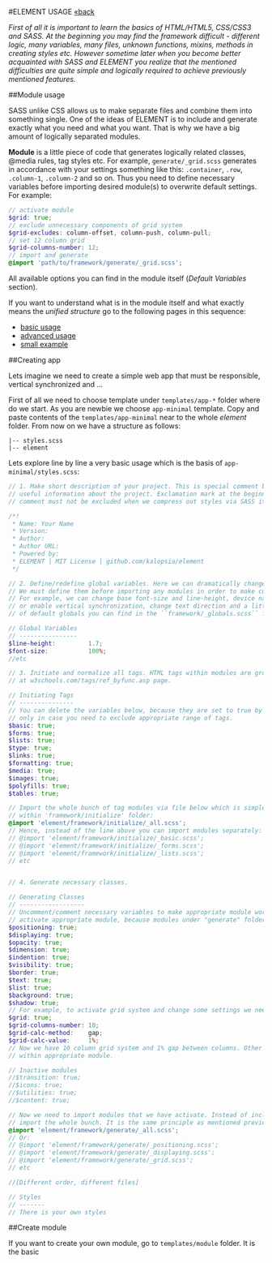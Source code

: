 #ELEMENT USAGE [&laquo;back](https://github.com/kalopsia/element/blob/master/docs/0_preface.md)

*First of all it is important to learn the basics of HTML/HTML5, CSS/CSS3 and SASS. At the beginning you may find the framework difficult - different logic, many variables, many files, unknown functions, mixins, methods in creating styles etc. However sometime later when you become better acquainted with SASS and ELEMENT you realize that the mentioned difficulties are quite simple and logically required to achieve previously mentioned features.*

##Module usage

SASS unlike CSS allows us to make separate files and combine them into something single. One of the ideas of ELEMENT is to include and generate exactly what you need and what you want. That is why we have a big amount of logically separated modules.

**Module** is a little piece of code that generates logically related classes, @media rules, tag styles etc. For example, ``generate/_grid.scss`` generates in accordance with your settings something like this: ``.container``, ``.row``, ``.column-1``, ``.column-2`` and so on. Thus you need to define necessary variables before importing desired module(s) to overwrite default settings. For example:
```SCSS
// activate module
$grid: true;
// exclude unnecessary components of grid system
$grid-excludes: column-offset, column-push, column-pull;
// set 12 column grid
$grid-columns-number: 12;
// import and generate
@import 'path/to/framework/generate/_grid.scss';
```
All available options you can find in the module itself (*Default Variables* section).

If you want to understand what is in the module itself and what exactly means the *unified structure* go to the following pages in this sequence:
- [basic usage](https://github.com/kalopsia/element/blob/master/docs/module/0_module-basic-usage.scss)
- [advanced usage](https://github.com/kalopsia/element/blob/master/docs/module/1_module-advanced-usage.scss)
- [small example](https://github.com/kalopsia/element/blob/master/docs/module/2_module-example.scss)

##Creating app

Lets imagine we need to create a simple web app that must be responsible, vertical synchronized and ...

First of all we need to choose template under ``templates/app-*`` folder where do we start. As you are newbie we choose ``app-minimal`` template. Copy and paste contents of the ``templates/app-minimal`` near to the whole *element* folder. From now on we have a structure as follows:

```
|-- styles.scss
|-- element
```

Lets explore line by line a very basic usage which is the basis of ``app-minimal/styles.scss``:

```SCSS
// 1. Make short description of your project. This is special comment block that gives strangers
// useful information about the project. Exclamation mark at the beginning indicates that the
// comment must not be excluded when we compress out styles via SASS itself or third-party tools

/*!
 * Name: Your Name
 * Version:
 * Author:
 * Author URL:
 * Powered by:
 * ELEMENT | MIT License | github.com/kalopsia/element
 */

// 2. Define/redefine global variables. Here we can dramatically change the base ELEMENT's behavior.
// We must define them before importing any modules in order to make custom variables work.
// For example, we can change base font-size and line-height, device names and width range, disable
// or enable vertical synchronization, change text direction and a little bit more. A complete list
// of default globals you can find in the ``framework/_globals.scss`` file.

// Global Variables
// ----------------
$line-height:         1.7;
$font-size:           100%;
//etc

// 3. Initiate and normalize all tags. HTML tags within modules are grouped by function as presented
// at w3schools.com/tags/ref_byfunc.asp page.

// Initiating Tags
// ---------------
// You can delete the variables below, because they are set to true by default. They are presented
// only in case you need to exclude appropriate range of tags.
$basic: true;
$forms: true;
$lists: true;
$type: true;
$links: true;
$formatting: true;
$media: true;
$images: true;
$polyfills: true;
$tables: true;

// Import the whole bunch of tag modules via file below which is simple shortcut importing all files
// within 'framework/initialize' folder:
@import 'element/framework/initialize/_all.scss';
// Hence, instead of the line above you can import modules separately:
// @import 'element/framework/initialize/_basic.scss';
// @import 'element/framework/initialize/_forms.scss';
// @import 'element/framework/initialize/_lists.scss';
// etc


// 4. Generate necessary classes.

// Generating Classes
// ------------------
// Uncomment/comment necessary variables to make appropriate module work. There we need explicitly
// activate appropriate module, because modules under "generate" folder doesn't active by default.
$positioning: true;
$displaying: true;
$opacity: true;
$dimension: true;
$indention: true;
$visibility: true;
$border: true;
$text: true;
$list: true;
$background: true;
$shadow: true;
// For example, to activate grid system and change some settings we need to make the following:
$grid: true;
$grid-columns-number: 10;
$grid-calc-method:    gap;
$grid-calc-value:     1%;
// Now we have 10 column grid system and 1% gap between columns. Other available options you can find
// within appropriate module.

// Inactive modules
//$transition: true;
//$icons: true;
//$utilities: true;
//$content: true;

// Now we need to import modules that we have activate. Instead of including modules separately we
// import the whole bunch. It is the same principle as mentioned previously.
@import 'element/framework/generate/_all.scss';
// Or:
// @import 'element/framework/generate/_positioning.scss';
// @import 'element/framework/generate/_displaying.scss';
// @import 'element/framework/generate/_grid.scss';
// etc

//[Different order, different files]

// Styles
// -------
// There is your own styles

```

##Create module

If you want to create your own module, go to ``templates/module`` folder. It is the basic
